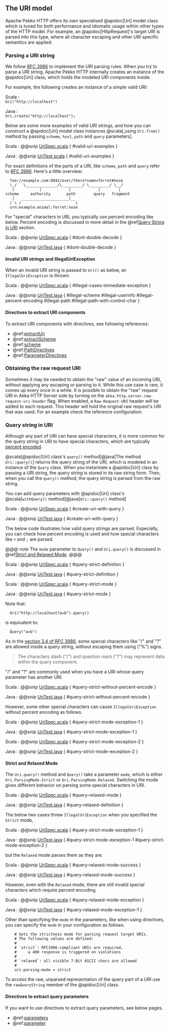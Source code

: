## The URI model

Apache Pekko HTTP offers its own specialised @apidoc[Uri] model class which is tuned for both performance and idiomatic usage within
other types of the HTTP model. For example, an @apidoc[HttpRequest]'s target URI is parsed into this type, where all character
escaping and other URI specific semantics are applied.

### Parsing a URI string

We follow [RFC 3986](https://tools.ietf.org/html/rfc3986#section-1.1.2) to implement the URI parsing rules.
When you try to parse a URI string, Apache Pekko HTTP internally creates an instance of the @apidoc[Uri] class, which holds the modeled URI components inside.

For example, the following creates an instance of a simple valid URI:

Scala
:   
    ```
    Uri("http://localhost")
    ```
    
Java
:   
    ```
    Uri.create("http://localhost");
    ```


Below are some more examples of valid URI strings, and how you can construct a @apidoc[Uri] model class instances
@scala[,using `Uri.from()` method by passing `scheme`, `host`, `path` and `query` parameters].

Scala
:   @@snip [UriSpec.scala](/pekko-http-core/src/test/scala/akka/http/scaladsl/model/UriSpec.scala) { #valid-uri-examples }

Java
:   @@snip [UriTest.scala](/pekko-http-core/src/test/java/akka/http/javadsl/model/UriTest.java) { #valid-uri-examples }

For exact definitions of the parts of a URI, like `scheme`, `path` and `query` refer to [RFC 3986](https://tools.ietf.org/html/rfc3986#section-1.1.2).
Here's a little overview:

```
  foo://example.com:8042/over/there?name=ferret#nose
  \_/   \______________/\_________/ \_________/ \__/
   |           |            |            |        |
scheme     authority       path        query   fragment
   |   _____________________|__
  / \ /                        \
  urn:example:animal:ferret:nose
```

For "special" characters in URI, you typically use percent encoding like below.
Percent encoding is discussed in more detail in the @ref[Query String in URI](#query-string-in-uri) section.

Scala
:   @@snip [UriSpec.scala](/pekko-http-core/src/test/scala/akka/http/scaladsl/model/UriSpec.scala) { #dont-double-decode }

Java
:   @@snip [UriTest.java](/pekko-http-core/src/test/java/akka/http/javadsl/model/UriTest.java) { #dont-double-decode }


#### Invalid URI strings and IllegalUriException

When an invalid URI string is passed to `Uri()` as below, an `IllegalUriException` is thrown.

Scala
:   @@snip [UriSpec.scala](/pekko-http-core/src/test/scala/akka/http/scaladsl/model/UriSpec.scala) { #illegal-cases-immediate-exception }

Java
:   @@snip [UriTest.java](/pekko-http-core/src/test/java/akka/http/javadsl/model/UriTest.java) { #illegal-scheme #illegal-userinfo #illegal-percent-encoding #illegal-path #illegal-path-with-control-char }

#### Directives to extract URI components

To extract URI components with directives, see following references:

* @ref:[extractUri](../routing-dsl/directives/basic-directives/extractUri.md)
* @ref:[extractScheme](../routing-dsl/directives/scheme-directives/extractScheme.md)
* @ref:[scheme](../routing-dsl/directives/scheme-directives/scheme.md)
* @ref:[PathDirectives](../routing-dsl/directives/path-directives/index.md)
* @ref:[ParameterDirectives](../routing-dsl/directives/parameter-directives/index.md)

### Obtaining the raw request URI

Sometimes it may be needed to obtain the "raw" value of an incoming URI, without applying any escaping or parsing to it.
While this use case is rare, it comes up every once in a while. It is possible to obtain the "raw" request URI in Akka
HTTP Server side by turning on the `akka.http.server.raw-request-uri-header` flag.
When enabled, a `Raw-Request-URI` header will be added to each request. This header will hold the original raw request's
URI that was used. For an example check the reference configuration.

### Query string in URI

Although any part of URI can have special characters, it is more common for the query string in URI to have special characters,
which are typically [percent encoded](https://en.wikipedia.org/wiki/Percent-encoding).

@scala[@apidoc[Uri] class's `query()` method]@java[The method `Uri::query()`] returns the query string of the URI, which is modeled in an instance of the `Query` class.
When you instantiate a @apidoc[Uri] class by passing a URI string, the query string is stored in its raw string form.
Then, when you call the `query()` method, the query string is parsed from the raw string.

You can add query parameters with @apidoc[Uri] class's @scala[`withQuery()` method]@java[`Uri::query()` method]

Scala
:   @@snip [UriSpec.scala](/pekko-http-core/src/test/scala/akka/http/scaladsl/model/UriSpec.scala) { #create-uri-with-query }

Java
:   @@snip [UriTest.java](/pekko-http-core/src/test/java/akka/http/javadsl/model/UriTest.java) { #create-uri-with-query }

The below code illustrates how valid query strings are parsed.
Especially, you can check how percent encoding is used and how special characters like `+` and `;` are parsed.

@@@ note
The `mode` parameter to `Query()` and `Uri.query()` is discussed in @ref[Strict and Relaxed Mode](#strict-and-relaxed-mode).
@@@

Scala
:   @@snip [UriSpec.scala](/pekko-http-core/src/test/scala/akka/http/scaladsl/model/UriSpec.scala) { #query-strict-definition }

Java
:   @@snip [UriTest.java](/pekko-http-core/src/test/java/akka/http/javadsl/model/UriTest.java) { #query-strict-definition }


Scala
:   @@snip [UriSpec.scala](/pekko-http-core/src/test/scala/akka/http/scaladsl/model/UriSpec.scala) { #query-strict-mode }

Java
:   @@snip [UriTest.java](/pekko-http-core/src/test/java/akka/http/javadsl/model/UriTest.java) { #query-strict-mode }

Note that:

```
  Uri("http://localhost?a=b").query()
```

is equivalent to:

```
  Query("a=b")
```

As in the [section 3.4 of RFC 3986](https://tools.ietf.org/html/rfc3986#section-3.4),
some special characters like "/" and "?" are allowed inside a query string, without escaping them using ("%") signs.

> The characters slash ("/") and question mark ("?") may represent data within the query component.

"/" and "?" are commonly used when you have a URI whose query parameter has another URI.

Scala
:   @@snip [UriSpec.scala](/pekko-http-core/src/test/scala/akka/http/scaladsl/model/UriSpec.scala) { #query-strict-without-percent-encode }

Java
:   @@snip [UriTest.java](/pekko-http-core/src/test/java/akka/http/javadsl/model/UriTest.java) { #query-strict-without-percent-encode }

However, some other special characters can cause `IllegalUriException` without percent encoding as follows.

Scala
:   @@snip [UriSpec.scala](/pekko-http-core/src/test/scala/akka/http/scaladsl/model/UriSpec.scala) { #query-strict-mode-exception-1 }

Java
:   @@snip [UriTest.java](/pekko-http-core/src/test/java/akka/http/javadsl/model/UriTest.java) { #query-strict-mode-exception-1 }


Scala
:   @@snip [UriSpec.scala](/pekko-http-core/src/test/scala/akka/http/scaladsl/model/UriSpec.scala) { #query-strict-mode-exception-2 }

Java
:   @@snip [UriTest.java](/pekko-http-core/src/test/java/akka/http/javadsl/model/UriTest.java) { #query-strict-mode-exception-2 }

#### Strict and Relaxed Mode

The `Uri.query()` method and `Query()` take a parameter `mode`, which is either `Uri.ParsingMode.Strict` or `Uri.ParsingMode.Relaxed`.
Switching the mode gives different behavior on parsing some special characters in URI.

Scala
:   @@snip [UriSpec.scala](/pekko-http-core/src/test/scala/akka/http/scaladsl/model/UriSpec.scala) { #query-relaxed-mode }

Java
:   @@snip [UriTest.java](/pekko-http-core/src/test/java/akka/http/javadsl/model/UriTest.java) { #query-relaxed-definition }

The below two cases threw `IllegalUriException` when you specified the `Strict` mode,

Scala
:   @@snip [UriSpec.scala](/pekko-http-core/src/test/scala/akka/http/scaladsl/model/UriSpec.scala) { #query-strict-mode-exception-1 }

Java
:   @@snip [UriTest.java](/pekko-http-core/src/test/java/akka/http/javadsl/model/UriTest.java) { #query-strict-mode-exception-1 #query-strict-mode-exception-2 }

but the `Relaxed` mode parses them as they are.

Scala
:   @@snip [UriSpec.scala](/pekko-http-core/src/test/scala/akka/http/scaladsl/model/UriSpec.scala) { #query-relaxed-mode-success }

Java
:   @@snip [UriTest.java](/pekko-http-core/src/test/java/akka/http/javadsl/model/UriTest.java) { #query-relaxed-mode-success }

However, even with the `Relaxed` mode, there are still invalid special characters which require percent encoding.

Scala
:   @@snip [UriSpec.scala](/pekko-http-core/src/test/scala/akka/http/scaladsl/model/UriSpec.scala) { #query-relaxed-mode-exception }

Java
:   @@snip [UriTest.java](/pekko-http-core/src/test/java/akka/http/javadsl/model/UriTest.java) { #query-relaxed-mode-exception-1 }

Other than specifying the `mode` in the parameters, like when using directives, you can specify the `mode` in your configuration as follows.

```
    # Sets the strictness mode for parsing request target URIs.
    # The following values are defined:
    #
    # `strict`: RFC3986-compliant URIs are required,
    #     a 400 response is triggered on violations
    #
    # `relaxed`: all visible 7-Bit ASCII chars are allowed
    #
    uri-parsing-mode = strict
```

To access the raw, unparsed representation of the query part of a URI use the `rawQueryString` member of the @apidoc[Uri] class.

#### Directives to extract query parameters

If you want to use directives to extract query parameters, see below pages.

* @ref:[parameters](../routing-dsl/directives/parameter-directives/parameters.md)
* @ref:[parameter](../routing-dsl/directives/parameter-directives/parameter.md)

